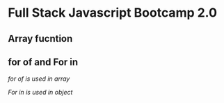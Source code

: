 # Full Stack Javascript Bootcamp 2.0

## Array fucntion

## for of and For in

_for of is used in array_

_For in is used in object_